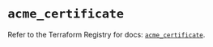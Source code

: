 # `acme_certificate`

Refer to the Terraform Registry for docs: [`acme_certificate`](https://registry.terraform.io/providers/vancluever/acme/2.35.0/docs/resources/certificate).

